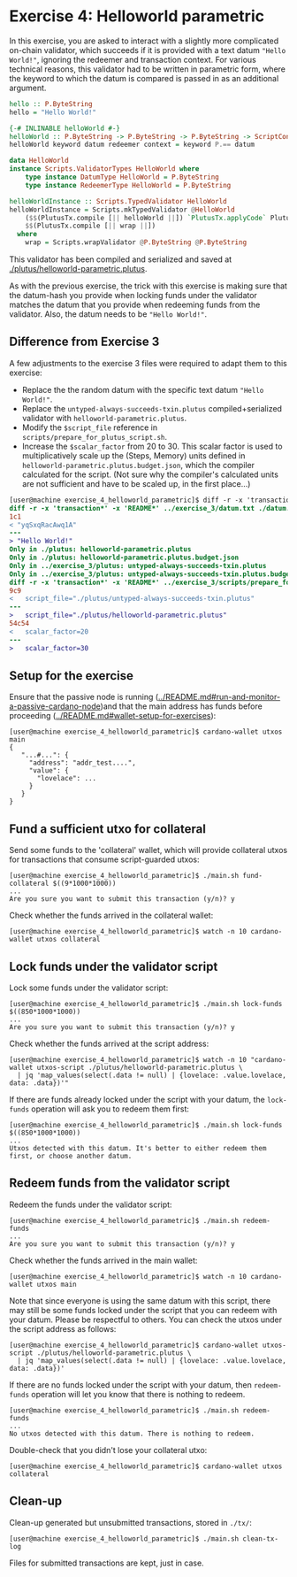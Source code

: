 # Exercise 4: Helloworld parametric
In this exercise, you are asked to interact with a slightly more complicated on-chain validator, which succeeds if it is provided with a text datum `"Hello World!"`, ignoring the redeemer and transaction context. For various technical reasons, this validator had to be written in parametric form, where the keyword to which the datum is compared is passed in as an additional argument.
```haskell
hello :: P.ByteString
hello = "Hello World!"

{-# INLINABLE helloWorld #-}
helloWorld :: P.ByteString -> P.ByteString -> P.ByteString -> ScriptContext -> P.Bool
helloWorld keyword datum redeemer context = keyword P.== datum

data HelloWorld
instance Scripts.ValidatorTypes HelloWorld where
    type instance DatumType HelloWorld = P.ByteString
    type instance RedeemerType HelloWorld = P.ByteString

helloWorldInstance :: Scripts.TypedValidator HelloWorld
helloWorldInstance = Scripts.mkTypedValidator @HelloWorld
    ($$(PlutusTx.compile [|| helloWorld ||]) `PlutusTx.applyCode` PlutusTx.liftCode hello)
    $$(PlutusTx.compile [|| wrap ||])
  where
    wrap = Scripts.wrapValidator @P.ByteString @P.ByteString
```

This validator has been compiled and serialized and saved at [./plutus/helloworld-parametric.plutus](./plutus/helloworld-parametric.plutus).

As with the previous exercise, the trick with this exercise is making sure that the datum-hash you provide when locking funds under the validator matches the datum that you provide when redeeming funds from the validator. Also, the datum needs to be `"Hello World!"`.

## Difference from Exercise 3
A few adjustments to the exercise 3 files were required to adapt them to this exercise:
- Replace the the random datum with the specific text datum `"Hello World!"`.
- Replace the `untyped-always-succeeds-txin.plutus` compiled+serialized validator with `helloworld-parametric.plutus`.
- Modify the `$script_file` reference in `scripts/prepare_for_plutus_script.sh`.
- Increase the `$scalar_factor` from 20 to 30. This scalar factor is used to multiplicatively scale up the (Steps, Memory) units defined in `helloworld-parametric.plutus.budget.json`, which the compiler calculated for the script. (Not sure why the compiler's calculated units are not sufficient and have to be scaled up, in the first place...)

```diff
[user@machine exercise_4_helloworld_parametric]$ diff -r -x 'transaction*' -x 'README*' ../exercise_3/ ./
diff -r -x 'transaction*' -x 'README*' ../exercise_3/datum.txt ./datum.txt
1c1
< "yqSxqRacAwq1A"
---
> "Hello World!"
Only in ./plutus: helloworld-parametric.plutus
Only in ./plutus: helloworld-parametric.plutus.budget.json
Only in ../exercise_3/plutus: untyped-always-succeeds-txin.plutus
Only in ../exercise_3/plutus: untyped-always-succeeds-txin.plutus.budget.json
diff -r -x 'transaction*' -x 'README*' ../exercise_3/scripts/prepare_for_plutus_script.sh ./scripts/prepare_for_plutus_script.sh
9c9
<   script_file="./plutus/untyped-always-succeeds-txin.plutus"
---
>   script_file="./plutus/helloworld-parametric.plutus"
54c54
<   scalar_factor=20
---
>   scalar_factor=30
```

## Setup for the exercise
Ensure that the passive node is running ([../README.md#run-and-monitor-a-passive-cardano-node](../README.md#run-and-monitor-a-passive-cardano-node))and that the main address has funds before proceeding ([../README.md#wallet-setup-for-exercises](../README.md#wallet-setup-for-exercises)):
```
[user@machine exercise_4_helloworld_parametric]$ cardano-wallet utxos main
{
   "...#...": {
     "address": "addr_test....",
     "value": {
       "lovelace": ...
     }
   }
}
```

## Fund a sufficient utxo for collateral
Send some funds to the 'collateral' wallet, which will provide collateral utxos for transactions that consume script-guarded utxos:
```
[user@machine exercise_4_helloworld_parametric]$ ./main.sh fund-collateral $((9*1000*1000))
...
Are you sure you want to submit this transaction (y/n)? y
```

Check whether the funds arrived in the collateral wallet:
```
[user@machine exercise_4_helloworld_parametric]$ watch -n 10 cardano-wallet utxos collateral
```

## Lock funds under the validator script
Lock some funds under the validator script:
```
[user@machine exercise_4_helloworld_parametric]$ ./main.sh lock-funds $((850*1000*1000))
...
Are you sure you want to submit this transaction (y/n)? y
```

Check whether the funds arrived at the script address:
```
[user@machine exercise_4_helloworld_parametric]$ watch -n 10 "cardano-wallet utxos-script ./plutus/helloworld-parametric.plutus \
  | jq 'map_values(select(.data != null) | {lovelace: .value.lovelace, data: .data})'"
```

If there are funds already locked under the script with your datum, the `lock-funds` operation will ask you to redeem them first:
```
[user@machine exercise_4_helloworld_parametric]$ ./main.sh lock-funds $((850*1000*1000))
...
Utxos detected with this datum. It's better to either redeem them first, or choose another datum.
```

## Redeem funds from the validator script
Redeem the funds under the validator script:
```
[user@machine exercise_4_helloworld_parametric]$ ./main.sh redeem-funds
...
Are you sure you want to submit this transaction (y/n)? y
```

Check whether the funds arrived in the main wallet:
```
[user@machine exercise_4_helloworld_parametric]$ watch -n 10 cardano-wallet utxos main
```

Note that since everyone is using the same datum with this script, there may still be some funds locked under the script that you can redeem with your datum. Please be respectful to others. You can check the utxos under the script address as follows:
```
[user@machine exercise_4_helloworld_parametric]$ cardano-wallet utxos-script ./plutus/helloworld-parametric.plutus \
  | jq 'map_values(select(.data != null) | {lovelace: .value.lovelace, data: .data})'
```

If there are no funds locked under the script with your datum, then `redeem-funds` operation will let you know that there is nothing to redeem.
```
[user@machine exercise_4_helloworld_parametric]$ ./main.sh redeem-funds
...
No utxos detected with this datum. There is nothing to redeem.
```

Double-check that you didn't lose your collateral utxo:
```
[user@machine exercise_4_helloworld_parametric]$ cardano-wallet utxos collateral
```

## Clean-up
Clean-up generated but unsubmitted transactions, stored in `./tx/`:
```
[user@machine exercise_4_helloworld_parametric]$ ./main.sh clean-tx-log
```

Files for submitted transactions are kept, just in case.

